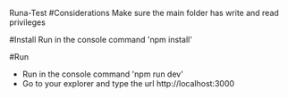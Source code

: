 Runa-Test
#Considerations
Make sure the main folder has write and read privileges 

#Install 
Run in the console command 'npm install'

#Run
- Run in the console command 'npm run dev'
- Go to your explorer and type the url http://localhost:3000

